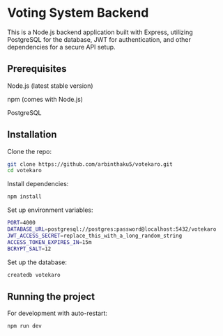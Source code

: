 
# Voting System Backend

This is a Node.js backend application built with Express, utilizing PostgreSQL for the database, JWT for authentication, and other dependencies for a secure API setup.


## Prerequisites

Node.js (latest stable version)

npm (comes with Node.js)

PostgreSQL 
## Installation


Clone the repo:

```bash
git clone https://github.com/arbinthaku5/votekaro.git
cd votekaro
```
    

Install dependencies:

```bash
npm install
```


Set up environment variables:

```bash
PORT=4000
DATABASE_URL=postgresql://postgres:password@localhost:5432/votekaro
JWT_ACCESS_SECRET=replace_this_with_a_long_random_string
ACCESS_TOKEN_EXPIRES_IN=15m
BCRYPT_SALT=12
```

Set up the database:

```bash
createdb votekaro
```

    
## Running the project

For development with auto-restart:

```bash
npm run dev
```